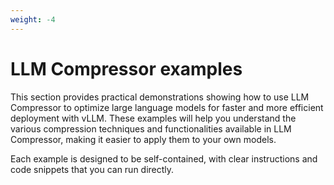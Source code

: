 ```yaml
---
weight: -4
---
```


# LLM Compressor examples

This section provides practical demonstrations showing how to use LLM Compressor to optimize large language models for faster and more efficient deployment with vLLM. These examples will help you understand the various compression techniques and functionalities available in LLM Compressor, making it easier to apply them to your own models.

Each example is designed to be self-contained, with clear instructions and code snippets that you can run directly.
